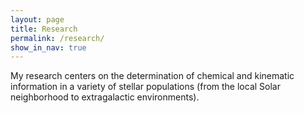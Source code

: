 ```yaml
---
layout: page
title: Research
permalink: /research/
show_in_nav: true
---
```



My research centers on the determination of chemical and kinematic information in a variety of stellar populations (from the local Solar neighborhood to extragalactic environments).
 
